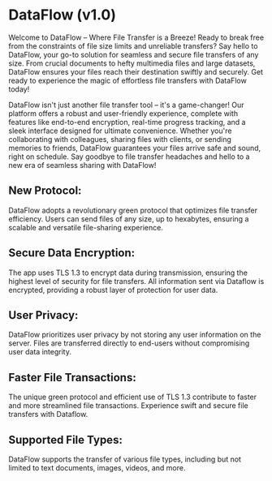 # DataFlow (v1.0)

Welcome to DataFlow – Where File Transfer is a Breeze! Ready to break free from the constraints of file size limits and unreliable transfers? Say hello to DataFlow, your go-to solution for seamless and secure file transfers of any size. From crucial documents to hefty multimedia files and large datasets, DataFlow ensures your files reach their destination swiftly and securely. Get ready to experience the magic of effortless file transfers with DataFlow today!

DataFlow isn't just another file transfer tool – it's a game-changer! Our platform offers a robust and user-friendly experience, complete with features like end-to-end encryption, real-time progress tracking, and a sleek interface designed for ultimate convenience. Whether you're collaborating with colleagues, sharing files with clients, or sending memories to friends, DataFlow guarantees your files arrive safe and sound, right on schedule. Say goodbye to file transfer headaches and hello to a new era of seamless sharing with DataFlow!

## New Protocol:
DataFlow adopts a revolutionary green protocol that optimizes file transfer efficiency. Users can send files of any size, up to hexabytes, ensuring a scalable and versatile file-sharing experience.

## Secure Data Encryption:
The app uses TLS 1.3 to encrypt data during transmission, ensuring the highest level of security for file transfers. All information sent via Dataflow is encrypted, providing a robust layer of protection for user data.

## User Privacy:
DataFlow prioritizes user privacy by not storing any user information on the server. Files are transferred directly to end-users without compromising user data integrity.

## Faster File Transactions:
The unique green protocol and efficient use of TLS 1.3 contribute to faster and more streamlined file transactions. Experience swift and secure file transfers with Dataflow.

## Supported File Types:
DataFlow supports the transfer of various file types, including but not limited to text documents, images, videos, and more.
